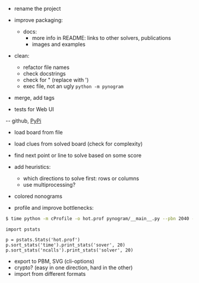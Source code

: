 - rename the project
- improve packaging:
  - docs:
    - more info in README: links to other solvers, publications
    - images and examples

- clean:
  - refactor file names
  - check docstrings
  - check for " (replace with ')
  - exec file, not an ugly `python -m pynogram`

- merge, add tags
- tests for Web UI

-- github, [PyPi](http://the-hitchhikers-guide-to-packaging.readthedocs.io/en/latest/quickstart.html)

- load board from file
- load clues from solved board (check for complexity)
- find next point or line to solve based on some score
- add heuristics:
  - which directions to solve first: rows or columns
  - use multiprocessing?

- colored nonograms
- profile and improve bottlenecks:

```bash
$ time python -m cProfile -o hot.prof pynogram/__main__.py --pbn 2040 --draw-final
```

```
import pstats

p = pstats.Stats('hot.prof')
p.sort_stats('time').print_stats('sover', 20)
p.sort_stats('ncalls').print_stats('solver', 20)
```

- export to PBM, SVG (cli-options)
- crypto? (easy in one direction, hard in the other)
- import from different formats
